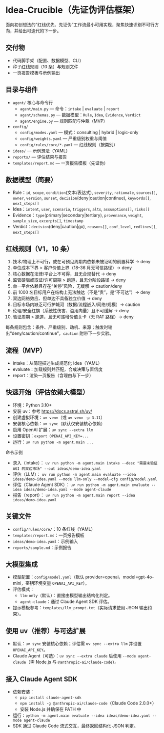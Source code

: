 # Idea-Crucible（先证伪评估框架）

面向初创想法的“红线优先、先证伪”工作流最小可用实现，聚焦快速识别不可行方向，并给出可迭代的下一步。

## 交付物
- 代码脚手架（配置、数据模型、CLI）
- 种子红线规则（10 条）与规则文件
- 一页报告模板与示例输出

## 目录与组件
- `agent/` 核心与命令行
  - `agent/main.py` — 命令：`intake` | `evaluate` | `report`
  - `agent/schemas.py` — 数据模型：`Rule`, `Idea`, `Evidence`, `Verdict`
  - `agent/engine.py` — 规则匹配与仲裁（MVP）
- `config/`
  - `config/modes.yaml` — 模式：consulting | hybrid | logic-only
  - `config/weights.yaml` — 严重级别权重与阈值
  - `config/rules/core/*.yaml` — 红线规则（按类别）
- `ideas/` — 示例想法（YAML）
- `reports/` — 评估结果与报告
- `templates/report.md` — 一页报告模板（先证伪）

## 数据模型（简要）
- Rule：`id`, `scope`, `condition`(文本/表达式), `severity`, `rationale`, `sources[]`, `owner`, `version`, `sunset`, `decision`(deny|caution|continue), `keywords[]`, `next_steps[]`
- Idea：`intent`, `user`, `scenario`, `triggers`, `alts`, `assumptions[]`, `risks[]`
- Evidence：`type`(primary|secondary|tertiary), `provenance`, `weight`, `sample_size`, `excerpts[]`, `timestamp`
- Verdict：`decision`(deny|caution|go), `reasons[]`, `conf_level`, `redlines[]`, `next_steps[]`

## 红线规则（V1，10 条）
1) 技术/物理上不可行，或在可预见周期内依赖未被证明的前置科学 → deny
2) 单位成本下界 > 客户价值上界（18–36 月无可信路径）→ deny
3) 核心数据在法律/平台上不可得，且无合规替代 → deny
4) 监管硬阻或取证/许可周期 > 跑道，且无分阶段路径 → deny
5) 单一平台依赖且存在“关停”风险，无缓解 → caution/deny
6) 前 1000 名目标用户在结构上无法触达（不是“贵”，是“不可达”）→ deny
7) 双边网络效应、但单边不具备独立价值 → deny
8) 目标市场内缺乏可行护城河（数据/流程嵌入/网络/规模）→ caution
9) 伦理/安全红旗（系统性伤害、滥用向量）且不可缓解 → deny
10) 验证周期 > 跑道，且无可递增价值关卡（无 RAT 路径）→ deny

每条规则包含：条件、严重级别、动机、来源；触发时输出“deny/caution/continue”，`caution` 附带下一步实验。

## 流程（MVP）
- intake：从简短描述生成规范化 Idea（YAML）
- evaluate：加载规则并匹配，合成决策与置信度
- report：渲染一页报告（含理由与下一步）

## 快速开始（评估依赖大模型）
- 环境：Python 3.10+
- 安装 uv：参考 https://docs.astral.sh/uv/
- 创建虚拟环境：`uv venv`（或 `uv venv -p 3.11`）
- 安装核心依赖：`uv sync`（默认仅安装核心依赖）
- 启用 OpenAI 扩展：`uv sync --extra llm`
- 设置密钥：`export OPENAI_API_KEY=...`
- 运行：`uv run python -m agent.main ...`

命令示例
- 录入（intake）：
  `uv run python -m agent.main intake --desc "需要未验证 AGI 的双边市场" --out ideas/demo-idea.yaml`
- 评估（LLM）：
  `uv run python -m agent.main evaluate --idea ideas/demo-idea.yaml --mode llm-only --model-cfg config/model.yaml`
- 评估（Claude Agent SDK）：
  `uv run python -m agent.main evaluate --idea ideas/demo-idea.yaml --mode agent-claude`
- 报告（report）：
  `uv run python -m agent.main report --idea ideas/demo-idea.yaml`

## 关键文件
- `config/rules/core/`：10 条红线（YAML）
- `templates/report.md`：一页报告模板
- `ideas/demo-idea.yaml`：示例输入
- `reports/sample.md`：示例报告

## 大模型集成
- 模型配置：`config/model.yaml`（默认 provider=openai，model=gpt-4o-mini，密钥环境变量 `OPENAI_API_KEY`）。
- 评估模式：
  - `llm-only`（默认）：直接由模型输出结构化判定。
  - `agent-claude`：通过 Claude Agent SDK 评估。
- 提示模板参考：`templates/llm_prompt.txt`（实际请求使用 JSON 输出约束）。

## 使用 uv（推荐）与可选扩展
- 默认：`uv sync` 安装核心依赖；评估需 `uv sync --extra llm` 并设置 `OPENAI_API_KEY`。
- Claude Agent（可选）：`uv sync --extra claude` 后使用 `--mode agent-claude`（需 Node.js 与 `@anthropic-ai/claude-code`）。

## 接入 Claude Agent SDK
- 依赖安装：
  - `pip install claude-agent-sdk`
  - `npm install -g @anthropic-ai/claude-code`（Claude Code 2.0.0+）
  - 安装 Node.js 并确保在 PATH 中
- 运行：`python -m agent.main evaluate --idea ideas/demo-idea.yaml --mode agent-claude`
- SDK 通过 Claude Code 流式交互，最终返回结构化 JSON 判定。
